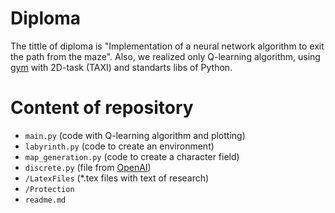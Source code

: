# Diploma
The tittle of diploma is "Implementation of a neural network algorithm to exit the path from the maze". Also, we realized only Q-learning algorithm, using [gym](https://github.com/openai/gym) with 2D-task (TAXI) and standarts libs of Python.

# Content of repository
- `main.py` (code with Q-learning algorithm and plotting)
- `labyrinth.py` (code to create an environment)
- `map_generation.py` (code to create a character field)
- `discrete.py` (file from [OpenAI](https://openai.com))
- `/LatexFiles` (*.tex files with text of research)
- `/Protection`
- `readme.md`

